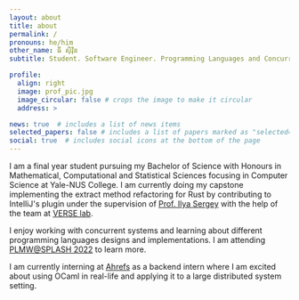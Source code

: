 ```yaml
---
layout: about
title: about
permalink: /
pronouns: he/him
other_name: ធី សុិវុិន
subtitle: Student. Software Engineer. Programming Languages and Concurrent Systems enthusiast.

profile:
  align: right
  image: prof_pic.jpg
  image_circular: false # crops the image to make it circular
  address: >

news: true  # includes a list of news items
selected_papers: false # includes a list of papers marked as "selected={true}"
social: true  # includes social icons at the bottom of the page
---
```


I am a final year student pursuing my Bachelor of Science with Honours in Mathematical, Computational and Statistical Sciences focusing in Computer Science at Yale-NUS College.  I am currently doing my capstone implementing the extract method refactoring for Rust by contributing to IntelliJ's plugin under the supervision of [Prof. Ilya Sergey](https://ilyasergey.net/) with the help of the team at [VERSE lab](https://verse-lab.github.io/).  

I enjoy working with concurrent systems and learning about different programming languages designs and implementations.  I am attending [PLMW@SPLASH 2022](https://2022.splashcon.org/track/splash-2022-PLMW) to learn more.  

I am currently interning at [Ahrefs](https://ahrefs.com/) as a backend intern where I am excited about using OCaml in real-life and applying it to a large distributed system setting.  
